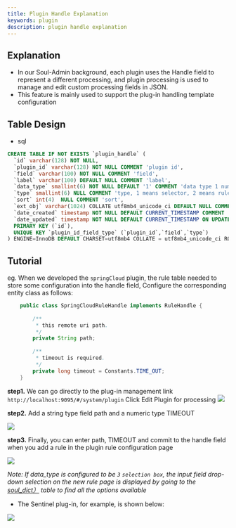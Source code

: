 ```yaml
---
title: Plugin Handle Explanation
keywords: plugin
description: plugin handle explanation
---
```


## Explanation

* In our Soul-Admin background, each plugin uses the Handle field to represent a different processing, and plugin processing is used to manage and edit custom processing fields in JSON.
* This feature is mainly used to support the plug-in handling template configuration

## Table Design

* sql
```sql
CREATE TABLE IF NOT EXISTS `plugin_handle` (
  `id` varchar(128) NOT NULL,
  `plugin_id` varchar(128) NOT NULL COMMENT 'plugin id',
  `field` varchar(100) NOT NULL COMMENT 'field',
  `label` varchar(100) DEFAULT NULL COMMENT 'label',
  `data_type` smallint(6) NOT NULL DEFAULT '1' COMMENT 'data type 1 number 2 string 3 select box',
  `type` smallint(6) NULL COMMENT 'type, 1 means selector, 2 means rule',
  `sort` int(4)  NULL COMMENT 'sort',
  `ext_obj` varchar(1024) COLLATE utf8mb4_unicode_ci DEFAULT NULL COMMENT 'extra configuration (json format data)',
  `date_created` timestamp NOT NULL DEFAULT CURRENT_TIMESTAMP COMMENT 'create time',
  `date_updated` timestamp NOT NULL DEFAULT CURRENT_TIMESTAMP ON UPDATE CURRENT_TIMESTAMP COMMENT 'update time',
  PRIMARY KEY (`id`),
  UNIQUE KEY `plugin_id_field_type` (`plugin_id`,`field`,`type`)
) ENGINE=InnoDB DEFAULT CHARSET=utf8mb4 COLLATE = utf8mb4_unicode_ci ROW_FORMAT = Dynamic;
```

## Tutorial

eg. When we developed the `springCloud` plugin, the rule table needed to store some configuration into the handle field,
Configure the corresponding entity class as follows:

```java
    public class SpringCloudRuleHandle implements RuleHandle {
    
        /**
         * this remote uri path.
         */
        private String path;
    
        /**
         * timeout is required.
         */
        private long timeout = Constants.TIME_OUT;    
    }
```

**step1.** We can go directly to the plug-in management link  `http://localhost:9095/#/system/plugin` Click Edit Plugin for processing
![](https://yu199195.github.io/images/soul/plugin-manager.png)

**step2.** Add a string type field path and a numeric type TIMEOUT

![](https://yu199195.github.io/images/soul/add-plugin-handle.png)

**step3.** Finally, you can enter path, TIMEOUT and commit to the handle field when you add a rule in the plugin rule configuration page

![](https://yu199195.github.io/images/soul/springcloud-rule-handle.png)

_Note: If data_type is configured to be `3` `selection box`, the input field drop-down selection on the new rule page is displayed by going to the [soul_dict）](soul-dict.md) table to find all the options available_

* The Sentinel plug-in, for example, is shown below:

![](https://yu199195.github.io/images/soul/sentinel-rule-handle.png)

